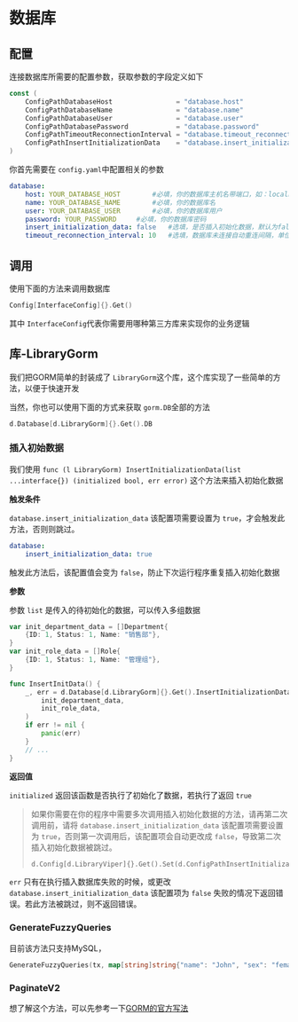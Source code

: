 # 数据库

## 配置

连接数据库所需要的配置参数，获取参数的字段定义如下

```go
const (
	ConfigPathDatabaseHost                = "database.host"
	ConfigPathDatabaseName                = "database.name"
	ConfigPathDatabaseUser                = "database.user"
	ConfigPathDatabasePassword            = "database.password"
	ConfigPathTimeoutReconnectionInterval = "database.timeout_reconnection_interval"
	ConfigPathInsertInitializationData    = "database.insert_initialization_data"
)
```

你首先需要在 `config.yaml`中配置相关的参数

```yaml
database:
    host: YOUR_DATABASE_HOST		#必填，你的数据库主机名带端口，如：localhost:3306
    name: YOUR_DATABASE_NAME		#必填，你的数据库名
    user: YOUR_DATABASE_USER		#必填，你的数据库用户
    password: YOUR_PASSWORD		#必填，你的数据库密码
    insert_initialization_data: false 	#选填，是否插入初始化数据，默认为false
    timeout_reconnection_interval: 10 	#选填，数据库未连接自动重连间隔，单位：秒，默认为10s
```

## 调用

使用下面的方法来调用数据库

```go
Config[InterfaceConfig]{}.Get()
```

其中 `InterfaceConfig`代表你需要用哪种第三方库来实现你的业务逻辑

## 库-LibraryGorm

我们把GORM简单的封装成了 `LibraryGorm`这个库，这个库实现了一些简单的方法，以便于快速开发

当然，你也可以使用下面的方式来获取 `gorm.DB`全部的方法

```go
d.Database[d.LibraryGorm]{}.Get().DB
```

### 插入初始数据

我们使用 `func (l LibraryGorm) InsertInitializationData(list ...interface{}) (initialized bool, err error)` 这个方法来插入初始化数据

**触发条件**

`database.insert_initialization_data` 该配置项需要设置为 `true`，才会触发此方法，否则则跳过。

```yaml
database:
    insert_initialization_data: true
```

触发此方法后，该配置值会变为 `false`，防止下次运行程序重复插入初始化数据

**参数**

参数 `list` 是传入的待初始化的数据，可以传入多组数据

```go
var init_department_data = []Department{
	{ID: 1, Status: 1, Name: "销售部"},
}
var init_role_data = []Role{
	{ID: 1, Status: 1, Name: "管理组"},
}

func InsertInitData() {
	_, err = d.Database[d.LibraryGorm]{}.Get().InsertInitializationData(
		init_department_data,
		init_role_data,
	)
	if err != nil {
		panic(err)
	}
	// ...
}
```

**返回值**

`initialized` 返回该函数是否执行了初始化了数据，若执行了返回 `true`

> 如果你需要在你的程序中需要多次调用插入初始化数据的方法，请再第二次调用前，请将 `database.insert_initialization_data` 该配置项需要设置为 `true`，否则第一次调用后，该配置项会自动更改成 `false`，导致第二次插入初始化数据被跳过。
>
> ```go
> d.Config[d.LibraryViper]{}.Get().Set(d.ConfigPathInsertInitializationData, true)
> ```

`err` 只有在执行插入数据库失败的时候，或更改 `database.insert_initialization_data` 该配置项为 `false` 失败的情况下返回错误。若此方法被跳过，则不返回错误。

### GenerateFuzzyQueries

目前该方法只支持MySQL，

```go
GenerateFuzzyQueries(tx, map[string]string{"name": "John", "sex": "female"})
```

### PaginateV2

想了解这个方法，可以先参考一下[GORM的官方写法](https://gorm.io/docs/scopes.html#Pagination)
